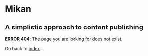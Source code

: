 # Mikan

## A simplistic approach to content publishing

**ERROR 404**: The page you are looking for does not exist.

Go back to [index](/).
